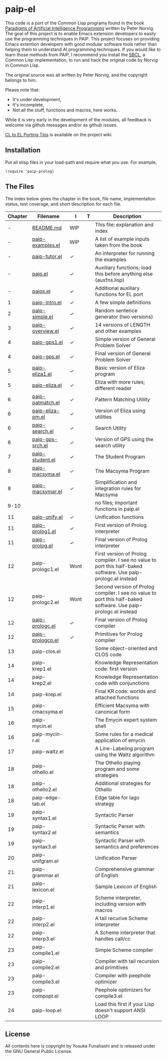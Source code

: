 paip-el
=======

This code is a port of the Common Lisp programs found in the book [Paradigms of Artificial Intelligence Programming](http://norvig.com/paip.html) written by Peter Norvig. The goal of this project is to enable Emacs extension developers to easily use the programming techniques in PAIP. This project focuses on providing Emacs extention developers with good modular software tools rather than helping them to understand AI programming techniques. If you would like to learn those methods from PAIP, I recommend you install the [SBCL](http://www.sbcl.org/), a Common Lisp implementation, to run and hack the original code by Norvig in Common Lisp.

The original source was all written by Peter Norvig, and the copyright belongs to him.

Please note that:

- It's under development,
- It's incomplete,
- Not all the stuff, functions and macros, here works.

While it is very early in the development of the modules, all feedback is welcome via github messages and/or as github issues.

[CL to EL Porting Tips](https://github.com/yfuna/paip-el/wiki/CL-to-EL-Porting-Tips) is available on the project wiki.

Installation
------------

Put all elisp files in your load-path and require what you use. For example,


```
(require 'paip-prolog)
```

The Files
---------

The index below gives the chapter in the book, file name, implementation status, test coverage, and short description for each file.

| **Chapter** | **Filename**                                                                          | **I** | **T** | **Description**                                              |
|---------|-----------------------------------------------------------------------------------|-------|------|-------------------------------------------------------------------|
|       - | [README.md](README.md)               | WIP   |      | This file: explanation and index                                  |
|       - | [paip-examples.el](paip-examples.el) | WIP   |      | A list of example inputs taken from the book                      |
|       - | [paip-tutor.el](paip-tutor.el)       | ✓  |      | An interpreter for running the examples                           |
|       - | [paip.el](paip.el)                   | ✓  |      | Auxiliary functions; load this before anything else (auxfns.lisp) |
|       - | [paipx.el](paipx.el)                 | ✓  |      | Additional auxiliary functions for EL port                        |
|       1 | [paip-intro.el](paip-intro.el)       | ✓  |      | A few simple definitions                                          |
|       2 | [paip-simple.el](paip-simple.el)     | ✓  |      | Random sentence generator (two versions)                          |
|       3 | [paip-overview.el](paip-overview.el) | ✓  |      | 14 versions of LENGTH and other examples                          |
|       4 | [paip-gps1.el](paip-gps1.el)         | ✓  |      | Simple version of General Problem Solver                          |
|       4 | [paip-gps.el](paip-gps.el)           | ✓  |      | Final version of General Problem Solver                           |
|       5 | [paip-eliza1.el](paip-eliza1.el)     | ✓  |      | Basic version of Eliza program                                    |
|       5 | [paip-eliza.el](paip-eliza.el)       | ✓  |      | Eliza with more rules; different reader                           |
|       6 | [paip-patmatch.el](paip-patmatch.el) | ✓  |      | Pattern Matching Utility                                          |
|       6 | [paip-eliza-pm.el](paip-eliza-pm.el) | ✓  |      | Version of Eliza using utilities                                  |
|       6 | [paip-search.el](paip-search.el)     | ✓  |      | Search Utility                                                    |
|       6 | [paip-gps-srch.el](paip-srch.el)     | ✓  |      | Version of GPS using the search utility                           |
|       7 | [paip-student.el](paip-student.el)   | ✓  |      | The Student Program                                               |
|       8 | [paip-macsyma.el](paip-macsyma.el)   | ✓  |      | The Macsyma Program                                               |
|       8 | [paip-macsymar.el](paip-macsymar.el) | ✓  |      | Simplification and integration rules for Macsyma                  |
|    9-10 |                                                                                   |       |      | no files; important functions in paip.el                        |
|      11 | [paip-unify.el](paip-unify.el)       | ✓  |      | Unification functions                                             |
|      11 | [paip-prolog1.el](paip-prolog1.el)   | ✓  |      | First version of Prolog interpreter                               |
|      11 | [paip-prolog.el](paip-prolog.el)     | ✓  |      | Final version of Prolog interpreter                               |
|      12 | paip-prologc1.el                                                                  | Wont |      | First version of Prolog compiler. I see no value to port this half-baked software. Use paip-prologc.el instead                                  |
|      12 | paip-prologc2.el                                                                  | Wont |      | Second version of Prolog compiler. I see no value to port this half-baked software. Use paip-prologc.el instead                                  |
|      12 | [paip-prologc.el](paip-prologc.el)   | ✓  |      | Final version of Prolog compiler                                  |
|      12 | [paip-prologcp.el](paip-prologcp.el) | ✓  |      | Primitives for Prolog compiler                                    |
|      13 | paip-clos.el                                                                      |       |      | Some object-oriented and CLOS code                                |
|      14 | paip-krep1.el                                                                     |       |      | Knowledge Representation code: first version                      |
|      14 | paip-krep2.el                                                                     |       |      | Knowledge Representation code with conjunctions                   |
|      14 | paip-krep.el                                                                      |       |      | Final KR code: worlds and attached functions                      |
|      15 | paip-cmacsyma.el                                                                  |       |      | Efficient Macsyma with canonical form                             |
|      16 | paip-mycin.el                                                                     |       |      | The Emycin expert system shell                                    |
|      16 | paip-mycin-r.el                                                                   |       |      | Some rules for a medical application of emycin                    |
|      17 | paip-waltz.el                                                                     |       |      | A Line-Labeling program using the Waltz algorithm                 |
|      18 | paip-othello.el                                                                   |       |      | The Othello playing program and some strategies                   |
|      18 | paip-othello2.el                                                                  |       |      | Additional strategies for Othello                                 |
|      18 | paip-edge-tab.el                                                                  |       |      | Edge table for Iago strategy                                      |
|      19 | paip-syntax1.el                                                                   |       |      | Syntactic Parser                                                  |
|      19 | paip-syntax2.el                                                                   |       |      | Syntactic Parser with semantics                                   |
|      19 | paip-syntax3.el                                                                   |       |      | Syntactic Parser with semantics and preferences                   |
|      20 | paip-unifgram.el                                                                  |       |      | Unification Parser                                                |
|      21 | paip-grammar.el                                                                   |       |      | Comprehensive grammar of English                                  |
|      21 | paip-lexicon.el                                                                   |       |      | Sample Lexicon of English                                         |
|      22 | paip-interp1.el                                                                   |       |      | Scheme interpreter, including version with macros                 |
|      22 | paip-interp2.el                                                                   |       |      | A tail recurive Scheme interpreter                                |
|      22 | paip-interp3.el                                                                   |       |      | A Scheme interpreter that handles call/cc                         |
|      23 | paip-compile1.el                                                                  |       |      | Simple Scheme compiler                                            |
|      23 | paip-compile2.el                                                                  |       |      | Compiler with tail recursion and primitives                       |
|      23 | paip-compile3.el                                                                  |       |      | Compiler with peephole optimizer                                  |
|      23 | paip-compopt.el                                                                   |       |      | Peephole optimizers for compile3.el                               |
|      24 | paip-loop.el                                                                      |       |      | Load this first if your Lisp doesn't support ANSI LOOP            |

License
-------

All contents here is copyright by Yosuke Funahashi and is released under the GNU General Public License.
